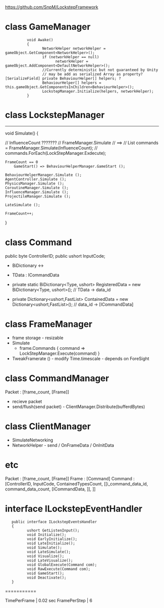 https://github.com/SnpM/LockstepFramework




# class GameManager
              void Awake()
              {
                     NetworkHelper networkHelper = gameObject.GetComponent<NetworkHelper>();
                     if (networkHelper == null)
                           networkHelper = gameObject.AddComponent<DefaultNetworkHelper>();
                     //Currently deterministic but not guaranteed by Unity
                     // may be add as serialized Array as property?  [SerializeField] private BehaviourHelper[] helpers; ?
                     BehaviourHelper[] helpers = this.gameObject.GetComponentsInChildren<BehaviourHelper>();
                     LockstepManager.Initialize(helpers, networkHelper);
              }


# class LockstepManager
*******
void Simulate()
{

//    InfluenceCount ???????
//        FrameManager.Simulate
// ==>
//    List<Command> commands = FrameManager.Simulate(InfluenceCount);
//    commands.ForEach(LockStepManager.Exdecute);


    FrameCount == 0
        GameStart() => BehaviourHelperManager.GameStart ();

    BehaviourHelperManager.Simulate ();
    AgentController.Simulate ();
    PhysicsManager.Simulate ();
    CoroutineManager.Simulate ();
    InfluenceManager.Simulate ();
    ProjectileManager.Simulate ();

    LateSimulate ();

    FrameCount++;
}

# class Command
public byte ControllerID;
public ushort InputCode;

* BiDictionary <->

* TData : ICommandData
* private static BiDictionary<Type, ushort> RegisteredData = new BiDictionary<Type, ushort>(); // TData -> data_id
* private Dictionary<ushort,FastList<ICommandData>> ContainedData = new Dictionary<ushort,FastList<ICommandData>>(); // data_id -> [ICommandData]




# class FrameManager
* frame storage - resizable
* Simulate
    * frame.Commands { command =>  LockStepManager.Execute(command) }
* TweakFramerate () - modify Time.timescale - depends on ForeSight


# class CommandManager
Packet : [frame_count, [Frame]]
* recieve packet
* send/flush(send packet) - ClientManager.Distribute(bufferdBytes)


# class ClientManager
* SimulateNetworking
* NetworkHelper - send / OnFrameData / OnInitData


# etc
Packet : [frame_count, [Frame]]
Frame : [Command]
Command : [ControllerID, InputCode, ContainedTypesCount, [[i_command_data_id, command_data_count, [ICommandData, ]], ]]



# interface ILockstepEventHandler
       public interface ILockstepEventsHandler
       {
              ushort GetListenInput();
              void Initialize();
              void EarlyInitialize();
              void LateInitialize();
              void Simulate();
              void LateSimulate();
              void Visualize();
              void LateVisualize();
              void GlobalExecute(Command com);
              void RawExecute(Command com);
              void GameStart();
              void Deactivate();
       }

===========


TimePerFrame | 0.02 sec
FramePerStep | 6

